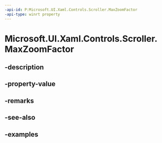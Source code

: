 ```yaml
---
-api-id: P:Microsoft.UI.Xaml.Controls.Scroller.MaxZoomFactor
-api-type: winrt property
---
```


<!-- Property syntax.
public double MaxZoomFactor { get;  set; }
-->

# Microsoft.UI.Xaml.Controls.Scroller.MaxZoomFactor

## -description

## -property-value

## -remarks

## -see-also

## -examples

